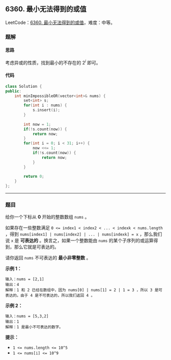 ## 6360. 最小无法得到的或值

LeetCode：[6360. 最小无法得到的或值](https://leetcode.cn/problems/minimum-impossible-or/)，难度：中等。

### 题解

#### 思路

考虑异或的性质，找到最小的不存在的 $2^i$ 即可。

#### 代码

```c++
class Solution {
public:
    int minImpossibleOR(vector<int>& nums) { 
        set<int> s;
        for(int i : nums) {
            s.insert(i);
        }
        
        int now = 1;
        if(!s.count(now)) {
            return now;
        }
        for(int i = 0; i < 31; i++) {
            now <<= 1;
            if(!s.count(now)) {
                return now;
            }
        }
        
        return 0;
    }
};
```



---



### 题目

给你一个下标从 **0** 开始的整数数组 `nums` 。

如果存在一些整数满足 `0 <= index1 < index2 < ... < indexk < nums.length` ，得到 `nums[index1] | nums[index2] | ... | nums[indexk] = x` ，那么我们说 `x` 是 **可表达的** 。换言之，如果一个整数能由 `nums` 的某个子序列的或运算得到，那么它就是可表达的。

请你返回 `nums` 不可表达的 **最小非零整数** 。

 

**示例 1：**

```
输入：nums = [2,1]
输出：4
解释：1 和 2 已经在数组中，因为 nums[0] | nums[1] = 2 | 1 = 3 ，所以 3 是可表达的。由于 4 是不可表达的，所以我们返回 4 。
```

**示例 2：**

```
输入：nums = [5,3,2]
输出：1
解释：1 是最小不可表达的数字。
```

 

**提示：**

- `1 <= nums.length <= 10^5`
- `1 <= nums[i] <= 10^9`

